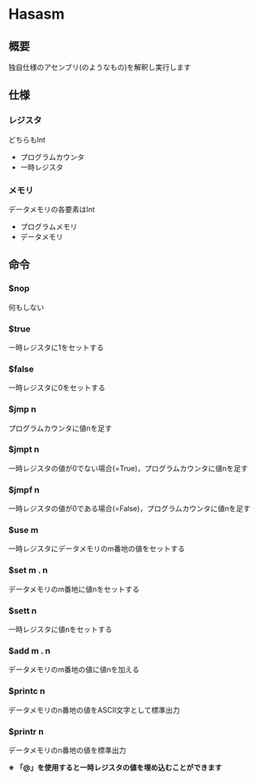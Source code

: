 # Hasasm

## 概要

独自仕様のアセンブリ(のようなもの)を解釈し実行します

## 仕様

### レジスタ

どちらもInt

- プログラムカウンタ
- 一時レジスタ

### メモリ

データメモリの各要素はInt

- プログラムメモリ
- データメモリ

## 命令

### $nop

何もしない

### $true

一時レジスタに1をセットする

### $false

一時レジスタに0をセットする

### $jmp n

プログラムカウンタに値nを足す

### $jmpt n

一時レジスタの値が0でない場合(=True)，プログラムカウンタに値nを足す

### $jmpf n

一時レジスタの値が0である場合(=False)，プログラムカウンタに値nを足す

### $use m

一時レジスタにデータメモリのm番地の値をセットする

### $set m . n

データメモリのm番地に値nをセットする

### $sett n

一時レジスタに値nをセットする

### $add m . n

データメモリのm番地の値に値nを加える

### $printc n

データメモリのn番地の値をASCII文字として標準出力

### $printr n

データメモリのn番地の値を標準出力

**※ 「@」を使用すると一時レジスタの値を埋め込むことができます**
